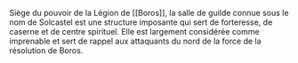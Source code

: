 Siège du pouvoir de la Légion de [[Boros]], la salle de guilde connue sous le nom de Solcastel est une structure imposante qui sert de forteresse, de caserne et de centre spirituel. Elle est largement considérée comme imprenable et sert de rappel aux attaquants du nord de la force de la résolution de Boros.